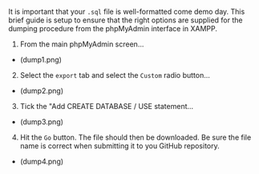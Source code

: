 It is important that your `.sql` file is well-formatted come demo day. This brief guide is setup to ensure that the right options are supplied for the dumping procedure from the phpMyAdmin interface in XAMPP.

1. From the main phpMyAdmin screen...
  * (dump1.png)
2. Select the `export` tab and select the `Custom` radio button...
  * (dump2.png)
3. Tick the "Add CREATE DATABASE / USE statement...
  * (dump3.png)
4. Hit the `Go` button. The file should then be downloaded. Be sure the file name is correct when submitting it to you GitHub repository.
  * (dump4.png)
